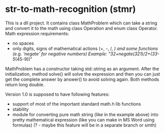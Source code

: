# str-to-math-recognition (stmr)
This is a dll project. It contains class MathProblem which can take a string and convert it to the math using class Operation and enum class Operator. Math expression requirements:
- no spaces
- only digits, signs of mathematical actions (+, -, /, *) and some functions (e.g. 'negate' for negative numbers)
Example: "32+negate(321)/2+(33-5*(45-9))"

MathProblem has a constructor taking std::string as an argument. After the initialization, method solve() will solve the expression and then you can just get the complete answer by answer() to avoid solving again. Both methods return long double.

Version 1.0 is supposed to have following features:
- support of most of the important standard math.h lib functions
- stability
- module for converting pure math string (like in the example above) into pretty mathematical expression (like you can make in MS Word using formulas) (? - maybe this feature will be in a separate branch or smth)
